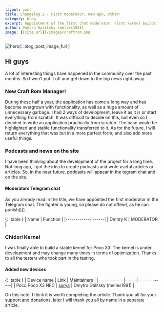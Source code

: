 ```yaml
---
layout: post
title: Changelog 2 - First moderator, new apk, other!
category: blog
excerpt: Appointment of the first chat moderator. First kernel builds for Poco x3. New Craft Rom Manger is the official app.
author: Dmytro Galitsky (melles1991)
image: {{site.url}}/images/craftrom.png
---
```


![hero]({{page.image}}){: .blog_post_image_full }

## Hi guys

A lot of interesting things have happened in the community over the past months. So I won't put it off and get down to the top news right away.

### New Craft Rom Manager!

During these half a year, the application has come a long way and has become overgrown with functionality, as well as a huge amount of unnecessary garbage. I had 2 ways of development, leave it as it is or start everything from scratch. 
It was difficult to decide on this, but even so I decided to write an application practically from scratch. The base would be highlighted and stable functionality transferred to it.
As for the future, I will return everything that was but in a more perfect form, and also add more useful things.

### Podcasts and news on the site

I have been thinking about the development of the project for a long time. Not long ago, I got the idea to create podcasts and write useful articles or articles. So, in the near future, podcasts will appear in the tegram chat and on the site.

#### Moderators Telegram chat

As you already read in the title, we have appointed the first moderator in the Telegram chat. The fighter is young, so please do not offend, as he can punish)))).

{: .table }
| Name | Function |
|-------------|------|
| Dmitry K | MODERATOR |

### Chidori Kernel

I was finally able to build a stable kernel for Poco X3. The kernel is under development and may change many times in terms of optimization. Thanks to all the testers who took part in the testing.

#### Added new devices

{: .table }
| Device name | Link | Maintainers |
|-------------|------|-------------|
| Poco Poco X3 NFC | [surya](https://www.craft-rom.ml/devices/surya/) | Dmytro Galitsky (melles1991) |

On this note, I think it is worth completing the article. Thank you all for your support and donations, later I will thank you all by name in a separate article.